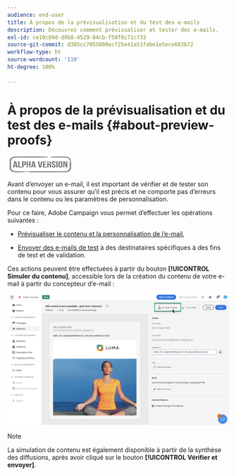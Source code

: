 ```yaml
---
audience: end-user
title: À propos de la prévisualisation et du test des e-mails
description: Découvrez comment prévisualiser et tester des e-mails.
exl-id: ce10c89d-d9b8-4529-84cb-f58f8c71c733
source-git-commit: d305cc7055008ecf25e41a51fabe1e5ece683b72
workflow-type: ht
source-wordcount: '110'
ht-degree: 100%

---
```


# À propos de la prévisualisation et du test des e-mails {#about-preview-proofs}

![](../assets/do-not-localize/badge.png)

Avant d’envoyer un e-mail, il est important de vérifier et de tester son contenu pour vous assurer qu’il est précis et ne comporte pas d’erreurs dans le contenu ou les paramètres de personnalisation.

Pour ce faire, Adobe Campaign vous permet d’effectuer les opérations suivantes :

* [Prévisualiser le contenu et la personnalisation de l’e-mail](#preview),

<!--* [Check the email rendering](#rendering) in popular desktop, mobile and web-based clients,-->
* [Envoyer des e-mails de test](#send-proofs) à des destinataires spécifiques à des fins de test et de validation.

Ces actions peuvent être effectuées à partir du bouton **[!UICONTROL Simuler du contenu]**, accessible lors de la création du contenu de votre e-mail à partir du concepteur d’e-mail :

![](assets/simulate.png)

>[!NOTE]
>
>La simulation de contenu est également disponible à partir de la synthèse des diffusions, après avoir cliqué sur le bouton **[!UICONTROL Vérifier et envoyer]**.

